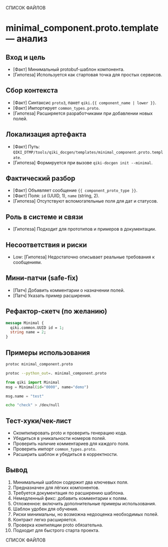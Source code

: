 СПИСОК ФАЙЛОВ

# minimal_component.proto.template — анализ

## Вход и цель
- [Факт] Минимальный protobuf-шаблон компонента.
- [Гипотеза] Используется как стартовая точка для простых сервисов.

## Сбор контекста
- [Факт] Синтаксис `proto3`, пакет `qiki.{{ component_name | lower }}`.
- [Факт] Импортирует `common_types.proto`.
- [Гипотеза] Расширяется разработчиками при добавлении новых полей.

## Локализация артефакта
- [Факт] Путь: `QIKI_DTMP/tools/qiki_docgen/templates/minimal_component.proto.template`.
- [Гипотеза] Формируется при вызове `qiki-docgen init --minimal`.

## Фактический разбор
- [Факт] Объявляет сообщение `{{ component_proto_type }}`.
- [Факт] Поля: `id` (UUID, 1), `name` (string, 2).
- [Гипотеза] Отсутствуют вспомогательные поля для дат и статусов.

## Роль в системе и связи
- [Гипотеза] Подходит для прототипов и примеров в документации.

## Несоответствия и риски
- Low: [Гипотеза] Недостаточно описывает реальные требования к сообщениям.

## Мини-патчи (safe-fix)
- [Патч] Добавить комментарии о назначении полей.
- [Патч] Указать пример расширения.

## Рефактор-скетч (по желанию)
```proto
message Minimal {
  qiki.common.UUID id = 1;
  string name = 2;
}
```

## Примеры использования
```bash
protoc minimal_component.proto
```
```bash
protoc --python_out=. minimal_component.proto
```
```python
from qiki import Minimal
msg = Minimal(id="0000", name="demo")
```
```python
msg.name = "test"
```
```bash
echo "check" > /dev/null
```

## Тест-хуки/чек-лист
- Скомпилировать proto и проверить генерацию кода.
- Убедиться в уникальности номеров полей.
- Проверить наличие комментариев для каждого поля.
- Проверить импорт `common_types.proto`.
- Расширить шаблон и убедиться в корректности.

## Вывод
1. Минимальный шаблон содержит два ключевых поля.
2. Предназначен для лёгких компонентов.
3. Требуется документация по расширению шаблона.
4. Немедленный фикс: добавить комментарии к полям.
5. Отложенное: включить дополнительные примеры использования.
6. Шаблон удобен для обучения.
7. Риски минимальны, но возможна недооценка необходимых полей.
8. Контракт легко расширяется.
9. Проверка компиляции proto обязательна.
10. Подходит для быстрого старта проекта.

СПИСОК ФАЙЛОВ
